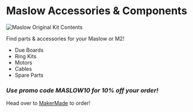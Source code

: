 # Maslow Accessories & Components

![Maslow Original Kit Contents](https://raw.githubusercontent.com/MaslowCommunityGarden/Complete-Ring-Kit/Updates-August-2021/Photo_.PNG)

Find parts & accessories for your Maslow or M2! 

* Due Boards
* Ring Kits
* Motors
* Cables
* Spare Parts

### ***Use promo code MASLOW10 for 10% off your order!***

Head over to [MakerMade](https://makermade.com/collections/all/category_cnc-component?) to order!
